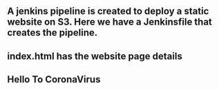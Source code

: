 ## A jenkins pipeline is created to deploy a static website on S3. Here we have a Jenkinsfile that creates the pipeline. 
## index.html has the website page details
## Hello To CoronaVirus
